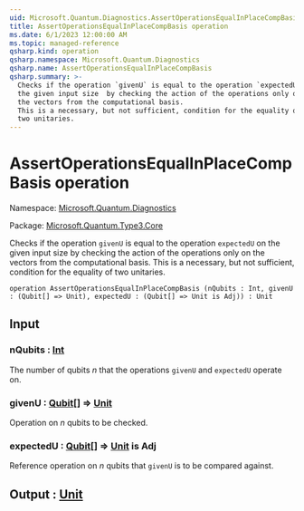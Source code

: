 ```yaml
---
uid: Microsoft.Quantum.Diagnostics.AssertOperationsEqualInPlaceCompBasis
title: AssertOperationsEqualInPlaceCompBasis operation
ms.date: 6/1/2023 12:00:00 AM
ms.topic: managed-reference
qsharp.kind: operation
qsharp.namespace: Microsoft.Quantum.Diagnostics
qsharp.name: AssertOperationsEqualInPlaceCompBasis
qsharp.summary: >-
  Checks if the operation `givenU` is equal to the operation `expectedU` on
  the given input size  by checking the action of the operations only on
  the vectors from the computational basis.
  This is a necessary, but not sufficient, condition for the equality of
  two unitaries.
---
```


# AssertOperationsEqualInPlaceCompBasis operation

Namespace: [Microsoft.Quantum.Diagnostics](xref:Microsoft.Quantum.Diagnostics)

Package: [Microsoft.Quantum.Type3.Core](https://nuget.org/packages/Microsoft.Quantum.Type3.Core)


Checks if the operation `givenU` is equal to the operation `expectedU` onthe given input size  by checking the action of the operations only onthe vectors from the computational basis.This is a necessary, but not sufficient, condition for the equality oftwo unitaries.

```qsharp
operation AssertOperationsEqualInPlaceCompBasis (nQubits : Int, givenU : (Qubit[] => Unit), expectedU : (Qubit[] => Unit is Adj)) : Unit
```


## Input

### nQubits : [Int](xref:microsoft.quantum.qsharp.valueliterals#int-literals)

The number of qubits $n$ that the operations `givenU` and `expectedU` operate on.


### givenU : [Qubit](xref:microsoft.quantum.qsharp.valueliterals#qubit-literals)[] => [Unit](xref:microsoft.quantum.qsharp.valueliterals#unit-literal) 

Operation on $n$ qubits to be checked.


### expectedU : [Qubit](xref:microsoft.quantum.qsharp.valueliterals#qubit-literals)[] => [Unit](xref:microsoft.quantum.qsharp.valueliterals#unit-literal)  is Adj

Reference operation on $n$ qubits that `givenU` is to be compared against.



## Output : [Unit](xref:microsoft.quantum.qsharp.valueliterals#unit-literal)

